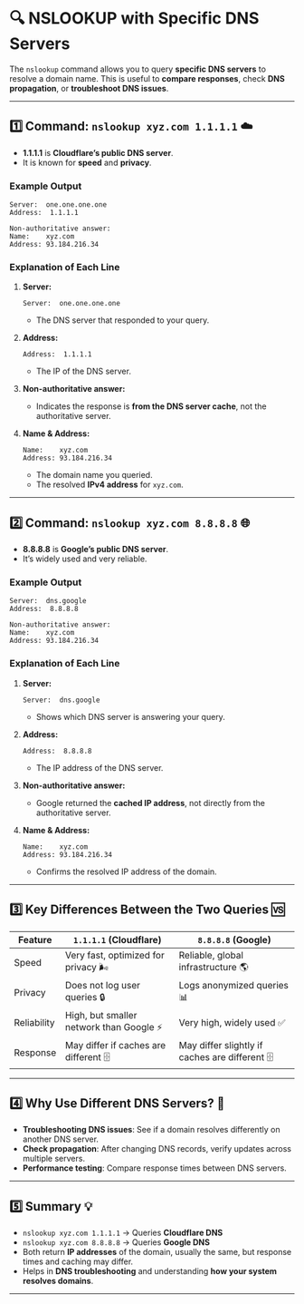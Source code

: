 

# 🔍 NSLOOKUP with Specific DNS Servers

The `nslookup` command allows you to query **specific DNS servers** to resolve a domain name. This is useful to **compare responses**, check **DNS propagation**, or **troubleshoot DNS issues**.

---

## 1️⃣ Command: `nslookup xyz.com 1.1.1.1` ☁️

* **1.1.1.1** is **Cloudflare’s public DNS server**.
* It is known for **speed** and **privacy**.

### Example Output

```
Server:  one.one.one.one
Address:  1.1.1.1

Non-authoritative answer:
Name:    xyz.com
Address: 93.184.216.34
```

### Explanation of Each Line

1. **Server:**

   ```
   Server:  one.one.one.one
   ```

   * The DNS server that responded to your query.

2. **Address:**

   ```
   Address:  1.1.1.1
   ```

   * The IP of the DNS server.

3. **Non-authoritative answer:**

   * Indicates the response is **from the DNS server cache**, not the authoritative server.

4. **Name & Address:**

   ```
   Name:    xyz.com
   Address: 93.184.216.34
   ```

   * The domain name you queried.
   * The resolved **IPv4 address** for `xyz.com`.

---

## 2️⃣ Command: `nslookup xyz.com 8.8.8.8` 🌐

* **8.8.8.8** is **Google’s public DNS server**.
* It’s widely used and very reliable.

### Example Output

```
Server:  dns.google
Address:  8.8.8.8

Non-authoritative answer:
Name:    xyz.com
Address: 93.184.216.34
```

### Explanation of Each Line

1. **Server:**

   ```
   Server:  dns.google
   ```

   * Shows which DNS server is answering your query.

2. **Address:**

   ```
   Address:  8.8.8.8
   ```

   * The IP address of the DNS server.

3. **Non-authoritative answer:**

   * Google returned the **cached IP address**, not directly from the authoritative server.

4. **Name & Address:**

   ```
   Name:    xyz.com
   Address: 93.184.216.34
   ```

   * Confirms the resolved IP address of the domain.

---

## 3️⃣ Key Differences Between the Two Queries 🆚

| Feature     | `1.1.1.1` (Cloudflare)                  | `8.8.8.8` (Google)                              |
| ----------- | --------------------------------------- | ----------------------------------------------- |
| Speed       | Very fast, optimized for privacy 🌬️    | Reliable, global infrastructure 🌎              |
| Privacy     | Does not log user queries 🔒            | Logs anonymized queries 📊                      |
| Reliability | High, but smaller network than Google ⚡ | Very high, widely used ✅                        |
| Response    | May differ if caches are different 🗄️  | May differ slightly if caches are different 🗄️ |

---

## 4️⃣ Why Use Different DNS Servers? 🔄

* **Troubleshooting DNS issues**: See if a domain resolves differently on another DNS server.
* **Check propagation**: After changing DNS records, verify updates across multiple servers.
* **Performance testing**: Compare response times between DNS servers.

---

## 5️⃣ Summary 💡

* `nslookup xyz.com 1.1.1.1` → Queries **Cloudflare DNS**
* `nslookup xyz.com 8.8.8.8` → Queries **Google DNS**
* Both return **IP addresses** of the domain, usually the same, but response times and caching may differ.
* Helps in **DNS troubleshooting** and understanding **how your system resolves domains**.

---